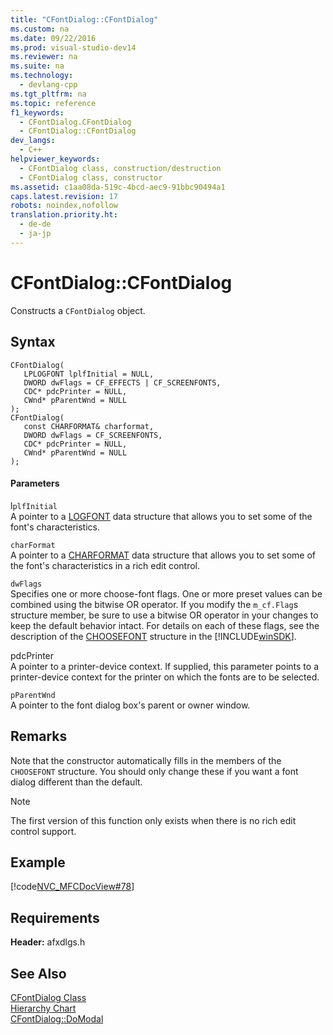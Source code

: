 ```yaml
---
title: "CFontDialog::CFontDialog"
ms.custom: na
ms.date: 09/22/2016
ms.prod: visual-studio-dev14
ms.reviewer: na
ms.suite: na
ms.technology: 
  - devlang-cpp
ms.tgt_pltfrm: na
ms.topic: reference
f1_keywords: 
  - CFontDialog.CFontDialog
  - CFontDialog::CFontDialog
dev_langs: 
  - C++
helpviewer_keywords: 
  - CFontDialog class, construction/destruction
  - CFontDialog class, constructor
ms.assetid: c1aa08da-519c-4bcd-aec9-91bbc90494a1
caps.latest.revision: 17
robots: noindex,nofollow
translation.priority.ht: 
  - de-de
  - ja-jp
---
```

# CFontDialog::CFontDialog
Constructs a `CFontDialog` object.  
  
## Syntax  
  
```  
CFontDialog(  
   LPLOGFONT lplfInitial = NULL,  
   DWORD dwFlags = CF_EFFECTS | CF_SCREENFONTS,  
   CDC* pdcPrinter = NULL,  
   CWnd* pParentWnd = NULL   
);  
CFontDialog(   
   const CHARFORMAT& charformat,   
   DWORD dwFlags = CF_SCREENFONTS,   
   CDC* pdcPrinter = NULL,   
   CWnd* pParentWnd = NULL   
);  
```  
  
#### Parameters  
 l`plfInitial`  
 A pointer to a [LOGFONT](http://msdn.microsoft.com/library/windows/desktop/dd145037) data structure that allows you to set some of the font's characteristics.  
  
 `charFormat`  
 A pointer to a [CHARFORMAT](http://msdn.microsoft.com/library/windows/desktop/bb787881) data structure that allows you to set some of the font's characteristics in a rich edit control.  
  
 `dwFlags`  
 Specifies one or more choose-font flags. One or more preset values can be combined using the bitwise OR operator. If you modify the `m_cf.Flag`s structure member, be sure to use a bitwise OR operator in your changes to keep the default behavior intact. For details on each of these flags, see the description of the [CHOOSEFONT](http://msdn.microsoft.com/library/windows/desktop/ms646832) structure in the [!INCLUDE[winSDK](../vs140/includes/winsdk_md.md)].  
  
 pdcPrinter  
 A pointer to a printer-device context. If supplied, this parameter points to a printer-device context for the printer on which the fonts are to be selected.  
  
 `pParentWnd`  
 A pointer to the font dialog box's parent or owner window.  
  
## Remarks  
 Note that the constructor automatically fills in the members of the `CHOOSEFONT` structure. You should only change these if you want a font dialog different than the default.  
  
> [!NOTE]
>  The first version of this function only exists when there is no rich edit control support.  
  
## Example  
 [!code[NVC_MFCDocView#78](../vs140/codesnippet/CPP/cfontdialog--cfontdialog_1.cpp)]
  
  
## Requirements  
 **Header:** afxdlgs.h  
  
## See Also  
 [CFontDialog Class](../vs140/cfontdialog-class.md)   
 [Hierarchy Chart](../vs140/hierarchy-chart.md)   
 [CFontDialog::DoModal](../vs140/cfontdialog--domodal.md)
